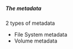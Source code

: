 <a name="metadata"></a>
##### The metadata

2 types of metadata
* File System metadata
* Volume metadata
